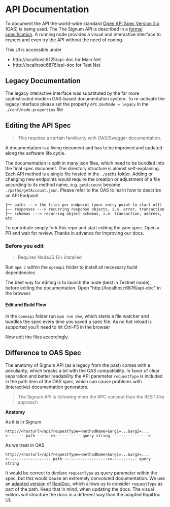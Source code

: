 # API Documentation

To document the API the world-wide standard [Open API Spec Version 3.x](https://www.openapis.org/) (OAS) is being used. The 
The Signum API is described in a [formal specification](../html/api-doc/signum-api.json). A running node provides a visual and interactive 
interface to inspect and even try the API without the need of coding. 

This UI is accessible under 
- http://localhost:8125/api-doc for Main Net 
- http://localhost:6876/api-doc for Test Net 


## Legacy Documentation

The legacy interactive interface was substituted by the far more sophisticated modern OAS-based documentation system.
To re-activate the legacy interface please set the property `API.DocMode = legacy` in the `./conf/node.properties` file


## Editing the API Spec

> This requires a certain familiarity with OAS/Swagger documentation.

A documentation is a living document and has to be improved and updated along the software life cycle.

The documentation is split in many json files, which need to be bundled into the final spec document.
The directory structure is almost self-explaining. Each API method is a single file hosted in the `./paths` folder.
Adding or changing new endpoints would require the creation or adjustment of a file according to its method name, e.g.
`getAccount` become `./paths/getAccount.json`. Please refer to the OAS to learn how to describe an API Endpoint

```
├── paths ---> the files per endpoint (your entry point to start off)
├── responses ---> recurring response objects, i.e. error, transaction
├── schemas ---> recurring object schemas, i.e. transaction, address, etc 
```

To contribute simply fork this repo and start editing the json spec. Open a PR and wait for review. 
Thanks in advance for improving our docs.

### Before you edit

> Requires NodeJS 12+ installed

Run `npm i` within the `openapi` folder to install all necessary build dependencies

The best way for editing is to launch the node (best in Testnet mode), before editing the documentation.
Open "http://localhost:6876/api-doc" in the browser.

#### Edit and Build Flow

In the `openapi` folder run `npm run dev`, which starts a file watcher and bundles the spec every time you saved a spec file.
As no hot reload is supported you'll need to hit Ctrl-F5 in the browser

Now edit the files accordingly.

## Difference to OAS Spec

The anatomy of Signum API (as a legacy from the past) comes with a peculiarity, which breaks a bit with the OAS compatibility. 
In favor of clear separation and better readability the API parameter `requestType` is included in the path item of the OAS spec, 
which can cause problems with (interactive) documentation generators.

> The Signum API is following more the RPC concept than the REST-like approach

__Anatomy__

As it is in Signum

```
http://<hosturl>/api?requestType=<methodName>&arg1=...&arg2=...
<------- path ------><----------- query string ---------------->
```

As we treat in OAS

```
http://<hosturl>/api?requestType=<methodName>&arg1=...&arg2=...
<------------------- path -------------------><----------- query string 
```


It would be correct to declare `requestType` as query parameter within the spec, but this would cause an extremely convoluted documentation.
We use an [adapted version](https://github.com/signum-network/RapiDoc) of [RapiDoc](https://rapidocweb.com/), which allows us to consider `requestType` as part of the path.
Keep that in mind, when updating the docs. The visual editors will structure the docs in a different way than the adapted RapiDoc UI.
